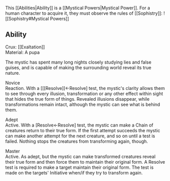 This [[Abilities|Ability]] is a [[Mystical Powers|Mystical Power]]. For a human character to acquire it, they must observe the rules of [[Sophistry]]:
![[Sophistry#Mystical Powers]]
## Ability
Crux: [[Exaltation]]<br>Material: A pupa

The mystic has spent many long nights closely studying lies and false guises, and is capable of making the surrounding world reveal its true nature.

Novice<br>Reaction. With a \[[[Resolve]]←Resolve\] test, the mystic's clarity allows them to see through every illusion, transformation or any other effect within sight that hides the true form of things. Revealed illusions disappear, while transformations remain intact, although the mystic can see what is behind them.

Adept<br>Active. With a \[Resolve←Resolve\] test, the mystic can make a Chain of creatures return to their true form. If the first attempt succeeds the mystic can make another attempt for the next creature, and so on until a test is failed. Nothing stops the creatures from transforming again, though.

Master<br>Active. As adept, but the mystic can make transformed creatures reveal their true form and then force them to maintain their original form. A Resolve test is required to make a target maintain their original form. The test is made on the targets' Initiative when/if they try to transform again.